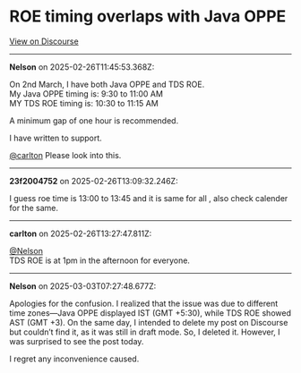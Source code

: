 # ROE timing overlaps with Java OPPE

[View on Discourse](https://discourse.onlinedegree.iitm.ac.in/t/roe-timing-overlaps-with-java-oppe/168537)

---
**Nelson** on 2025-02-26T11:45:53.368Z:

On 2nd March, I have both Java OPPE and TDS ROE.  
My Java OPPE timing is: 9:30 to 11:00 AM  
MY TDS ROE timing is: 10:30 to 11:15 AM

A minimum gap of one hour is recommended.

I have written to support.

[@carlton](/u/carlton) Please look into this.



---
**23f2004752** on 2025-02-26T13:09:32.246Z:

I guess roe time is 13:00 to 13:45 and it is same for all , also check
calender for the same.



---
**carlton** on 2025-02-26T13:27:47.811Z:

[@Nelson](/u/nelson)  
TDS ROE is at 1pm in the afternoon for everyone.



---
**Nelson** on 2025-03-03T07:27:48.677Z:

Apologies for the confusion. I realized that the issue was due to different
time zones—Java OPPE displayed IST (GMT +5:30), while TDS ROE showed AST (GMT
+3). On the same day, I intended to delete my post on Discourse but couldn’t
find it, as it was still in draft mode. So, I deleted it. However, I was
surprised to see the post today.

I regret any inconvenience caused.




